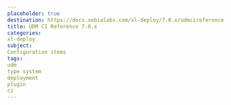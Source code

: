 ```yaml
---
placeholder: true
destination: https://docs.xebialabs.com/xl-deploy/7.0.x/udmcireference.html
title: UDM CI Reference 7.0.x
categories:
xl-deploy
subject:
Configuration items
tags:
udm
type system
deployment
plugin
ci
---
```

